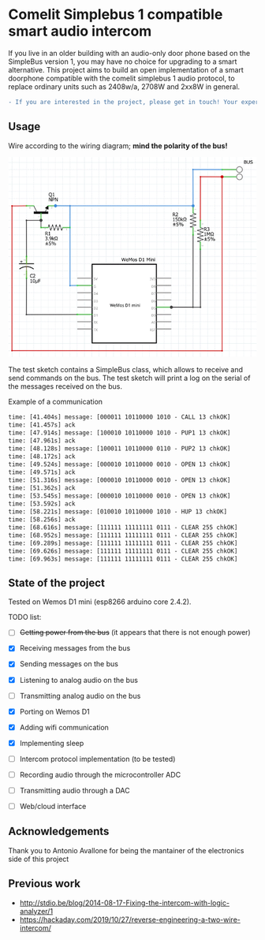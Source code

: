 # Comelit Simplebus 1 compatible smart audio intercom
If you live in an older building with an audio-only door phone based on the SimpleBus version 1, you may have no choice for upgrading to a smart alternative. This project aims to build an open implementation of a smart doorphone compatible with the comelit simplebus 1 audio protocol, to replace ordinary units such as 2408w/a, 2708W and 2xx8W in general.

```diff
- If you are interested in the project, please get in touch! Your expertise is appreciated.
```

## Usage

Wire according to the wiring diagram; **mind the polarity of the bus!**

![](wiring.gif)

The test sketch contains a SimpleBus class, which allows to receive and send commands on the bus.
The test sketch will print a log on the serial of the messages received on the bus.

Example of a communication
```
time: [41.404s] message: [000011 10110000 1010 - CALL 13 chkOK]
time: [41.457s] ack
time: [47.914s] message: [100010 10110000 1010 - PUP1 13 chkOK]
time: [47.961s] ack
time: [48.128s] message: [100011 10110000 0110 - PUP2 13 chkOK]
time: [48.172s] ack
time: [49.524s] message: [000010 10110000 0010 - OPEN 13 chkOK]
time: [49.571s] ack
time: [51.316s] message: [000010 10110000 0010 - OPEN 13 chkOK]
time: [51.362s] ack
time: [53.545s] message: [000010 10110000 0010 - OPEN 13 chkOK]
time: [53.592s] ack
time: [58.221s] message: [010010 10110000 1010 - HUP 13 chkOK]
time: [58.256s] ack
time: [68.616s] message: [111111 11111111 0111 - CLEAR 255 chkOK]
time: [68.952s] message: [111111 11111111 0111 - CLEAR 255 chkOK]
time: [69.289s] message: [111111 11111111 0111 - CLEAR 255 chkOK]
time: [69.626s] message: [111111 11111111 0111 - CLEAR 255 chkOK]
time: [69.963s] message: [111111 11111111 0111 - CLEAR 255 chkOK]
```


## State of the project
Tested on Wemos D1 mini (esp8266 arduino core 2.4.2).

TODO list:
- [ ] ~~Getting power from the bus~~ (it appears that there is not enough power)
- [x] Receiving messages from the bus
- [x] Sending messages on the bus
- [x] Listening to analog audio on the bus
- [ ] Transmitting analog audio on the bus
- [x] Porting on Wemos D1
- [x] Adding wifi communication
- [x] Implementing sleep
- [ ] Intercom protocol implementation (to be tested)
- [ ] Recording audio through the microcontroller ADC
- [ ] Transmitting audio through a DAC
- [ ] Web/cloud interface


## Acknowledgements
Thank you to Antonio Avallone for being the mantainer of the electronics side of this project

## Previous work
* http://stdio.be/blog/2014-08-17-Fixing-the-intercom-with-logic-analyzer/1
* https://hackaday.com/2019/10/27/reverse-engineering-a-two-wire-intercom/
